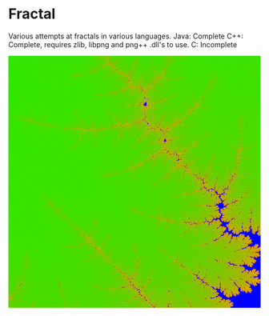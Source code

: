 # Fractal
Various attempts at fractals in various languages.
Java: Complete
C++: Complete, requires zlib, libpng and png++ .dll's to use.
C: Incomplete

![Example fractal](https://github.com/OkeWoke/Fractal/blob/master/Java/image_1000_1000_500_0.000100.png)

